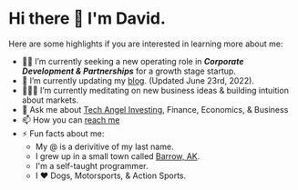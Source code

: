 # Hi there 👋 I'm David.

Here are some highlights if you are interested in learning more about me:

- 👨‍🚀 I’m currently seeking a new operating role in __*Corporate Development & Partnerships*__ for a growth stage startup.
- 🔭 I’m currently updating my [blog](https://zoosjuice.github.io). (Updated June 23rd, 2022).
- 🧘🏻‍♂️ I’m currently meditating on new business ideas & building intuition about markets. 
- 💬 Ask me about [Tech Angel Investing](https://action.ventures), Finance, Economics, & Business
- 📫 How you can [reach me](https://zoosjuice.github.io)
- ⚡ Fun facts about me: 
  * My @ is a derivitive of my last name.
  * I grew up in a small town called [Barrow, AK](https://earth.google.com/web/@71.28504404,-156.78188622,4.87095113a,29837.11165883d,35y,0h,0t,0r/data=CkwaShJECiUweDUwYzJkODAxMWZlMDZlYzU6MHhiOWQ0ODExMjA5YzNkODUwGdvqg3aY0lFAIYLIIk08mWPAKglVdHFpYWd2aWsYAyAB). 
  * I'm a self-taught programmer. 
  * I ❤️ Dogs, Motorsports, & Action Sports.

<!--
**zoosjuice/zoosjuice** is a ✨ _special_ ✨ repository because its `README.md` (this file) appears on your GitHub profile.
-->
